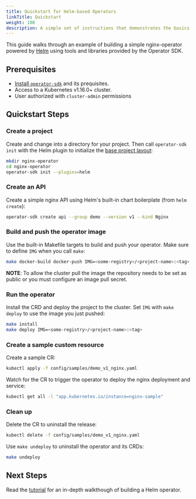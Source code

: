 ```yaml
---
title: Quickstart for Helm-based Operators
linkTitle: Quickstart
weight: 100
description: A simple set of instructions that demonstrates the basics of setting up and running a Helm-based operator.
---
```


This guide walks through an example of building a simple nginx-operator powered by [Helm][helm-official] using tools and libraries provided by the Operator SDK.

## Prerequisites

- [Install `operator-sdk`][operator_install] and its prequisites.
- Access to a Kubernetes v1.16.0+ cluster.
- User authorized with `cluster-admin` permissions

## Quickstart Steps

### Create a project

Create and change into a directory for your project. Then call `operator-sdk init`
with the Helm plugin to initialize the [base project layout][project_layout]:

```sh
mkdir nginx-operator
cd nginx-operator
operator-sdk init --plugins=helm
```

### Create an API

Create a simple nginx API using Helm's built-in chart boilerplate (from
`helm create`):

```sh
operator-sdk create api --group demo --version v1 --kind Nginx
```

### Build and push the operator image

Use the built-in Makefile targets to build and push your operator. Make
sure to define `IMG` when you call `make`:

```sh
make docker-build docker-push IMG=<some-registry>/<project-name>:<tag>
```

**NOTE**: To allow the cluster pull the image the repository needs to be
          set as public or you must configure an image pull secret.


### Run the operator

Install the CRD and deploy the project to the cluster. Set `IMG` with
`make deploy` to use the image you just pushed:

```sh
make install
make deploy IMG=<some-registry>/<project-name>:<tag>
```

### Create a sample custom resource

Create a sample CR:
```sh
kubectl apply -f config/samples/demo_v1_nginx.yaml
```

Watch for the CR to trigger the operator to deploy the nginx deployment
and service:
```sh
kubectl get all -l "app.kubernetes.io/instance=nginx-sample"
```

### Clean up

Delete the CR to uninstall the release:
```sh
kubectl delete -f config/samples/demo_v1_nginx.yaml
```

Use `make undeploy` to uninstall the operator and its CRDs:
```sh
make undeploy
```

## Next Steps

Read the [tutorial][tutorial] for an in-depth walkthough of building a Helm operator.

[operator_install]: /docs/installation/install-operator-sdk
[project_layout]: /docs/building-operators/helm/reference/project_layout/
[tutorial]: /docs/building-operators/helm/tutorial/
[helm-official]: https://helm.sh/docs/
